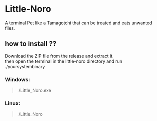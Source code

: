 # Little-Noro
A terminal Pet like a Tamagotchi that can be treated and eats unwanted files.

## how to install ??
Download the ZIP file from the release and extract it.<br>
then open the terminal in the little-noro directory and run ./yoursystembinary<br>
### Windows:<br>
> ./Little_Noro.exe<br>

### Linux:
> ./Little_Noro<br>
